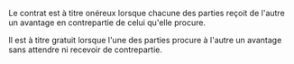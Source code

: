 Le contrat est à titre onéreux lorsque chacune des parties reçoit de l'autre un avantage en contrepartie de celui qu'elle procure.   

 Il est à titre gratuit lorsque l'une des parties procure à l'autre un avantage sans attendre ni recevoir de contrepartie. 


  
